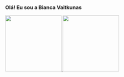 ### Olá! Eu sou a Bianca Vaitkunas

<div>
  <a href="https://beacons.ai/biancavaitkunas">
  <img height="180em" src="https://github-readme-stats.vercel.app/api?username=biancavaitkunas&show_icons=true&theme=dracula&include_all_commits=true&count">
  <img height="180em" src="https://github-readme-stats.vercel.app/api/toplangs/?username=biancavaitkunas&layout=compactlangs_count=16&theme=dracula"/>
<div>

